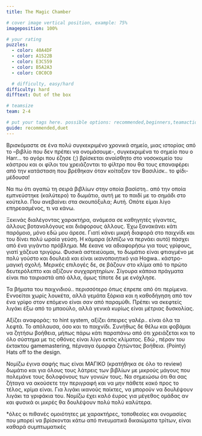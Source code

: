 ```yaml
---
title: The Magic Chamber

# cover image vertical position, example: 75%
imageposition: 100%

# your rating
puzzles:
  - color: 40A4DF
  - color: A1522B
  - color: E3C559
  - color: B5A2A3
  - color: C0C0C0

  # difficulty, easy/hard
difficulty: hard
difftext: Out of the box

# teamsize
team: 2-4

# put your tags here. possible options: recommended,beginners,teamaction
guide: recommended,duet
---
```


Βρισκόμαστε σε ένα πολύ συγκεκριμένο χρονικά σημείο, μιας ιστορίας από το –βιβλίο που δεν πρέπει να ονομάσουμε-, συγκεκριμένα το σημείο που ο Harr… το αγόρι που έζησε (;) βρίσκεται αναίσθητο στο νοσοκομείο του κάστρου και οι φίλοι του χρειάζονται το φίλτρο που θα τους επαναφέρει από την κατάσταση που βρέθηκαν όταν κοίταξαν τον Βασιλίσκ.. το φίδι-μέδουσα!

Να πω ότι αγαπώ τη σειρά βιβλίων στην οποία βασίστη.. από την οποία εμπνεύστηκε (καλύτερο) το δωμάτιο, αυτή με το παιδί με το σημάδι στο κούτελο. Που ανεβαίνει στα σκουπόξυλα; Αυτή. Οπότε είμαι λίγο επηρεασμένος, τι να κάνω.

Ξεκινάς διαλέγοντας χαρακτήρα, ανάμεσα σε καθηγητές γίγαντες, άλλους βοτανολόγους και διάφορους άλλους. Έχω ξανακάνει κάτι παρόμοιο, μόνο εδώ μου άρεσε. Γιατί κάνει μικρή διαφορά στο παιχνίδι και του δίνει πολύ ωραία γεύση.
Η κάμαρα (ελπίζω να περνάει αυτό) πάσχει από ένα γιγάντιο πρόβλημα. Με έκανε να αδιαφορήσω για τους γρίφους, γιατί χάζευα τριγύρω. Φυσικά αστειεύομαι, το δωμάτιο είναι φτιαγμένο με πολύ γούστο και δουλειά και είναι ικανοποιητικό για Hogwa.. κάστρο- μαγική σχολή. Μερικές επιλογές δε, σε βάζουν στο κλίμα από το πρώτο δευτερόλεπτο και αξίζουν συγχαρητηρίων. Σίγουρα κάποια πράγματα είναι πιο ταιριαστά από άλλα, όμως τίποτε δε με ενόχλησε.

Τα βήματα του παιχνιδιού.. περισσότερο όπως έπρεπε από ότι περίμενα. Εννοείται χωρίς λουκέτα, αλλά γεμάτα ξόρκια και η καθοδήγηση από τον ένα γρίφο στον επόμενο είναι σαν από παραμύθι. Πρέπει να σκεφτείς λιγάκι έξω από το μπαούλο, αλλά γενικά κυρίως είναι μέτριας δυσκολίας.

Αξίζει αναφοράς: το hint system, αξίζει άπειρες γαλέρ.. είναι όλα τα λεφτά. Το απόλαυσα, όσο και το παιχνίδι. Συνήθως δε θέλω και φοβάμαι να ζητήσω βοήθεια, μήπως πάρω κάτι παραπάνω από ότι χρειάζεται και το όλο σύστημα με τις οθόνες είναι λίγο εκτός κλίματος. Εδώ , πέραν του έκτακτου gamemastering, πέρναγα όμορφα ζητώντας βοήθεια. (Pointy) Hats off to the design.

Νομίζω έγινα σαφής πως είναι ΜΑΓΙΚΟ (κρατήθηκα σε όλο το review) δωμάτιο και για όλους τους λάτρεις των βιβλίων με μικρούς μάγους που πολεμάνε τους δολοφόνους των γονιών τους. Να σημειώσω ότι θα σας ζήταγα να ακούσετε την περιγραφή και να μην πάθετε κακό προς το τέλος, κρίμα είναι.
Για λιγάκι ικανούς παίκτες, να μπορούν να δουλέψουν λιγάκι τα γριφάκια του. Νομίζω έχει καλό έυρος για μέγεθος ομάδας αν και φυσικά οι μικρές θα δουλέψουν πολύ πολύ καλύτερα.

\*όλες οι πιθανές ομοιότητες με χαρακτήρες, τοποθεσίες και ονομασίες που μπορεί να βρίσκονται κάτω από πνευματικά δικαιώματα τρίτων, είναι καθαρά συμπτωματικές
